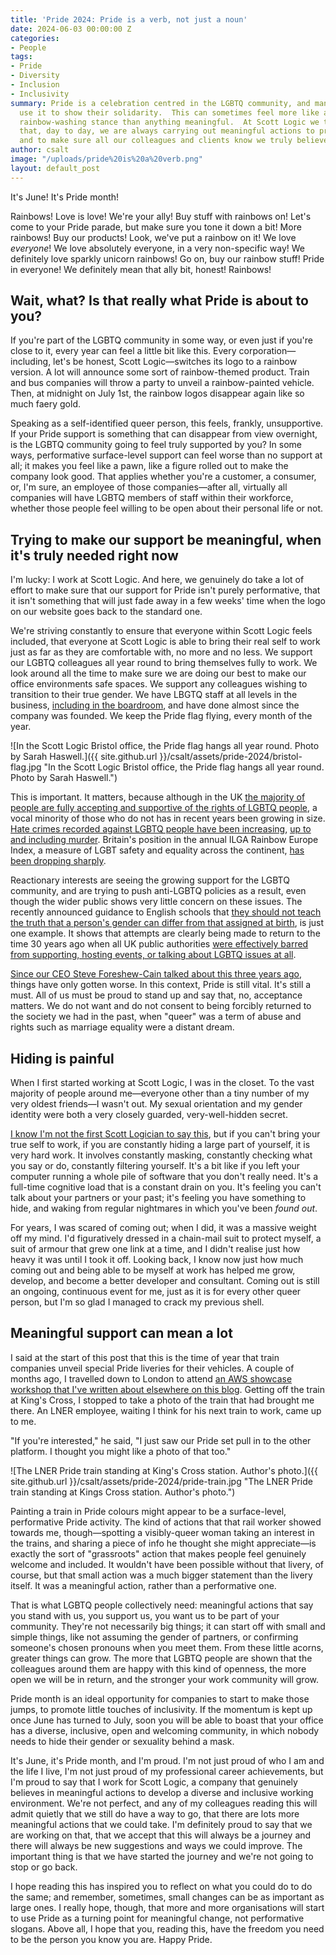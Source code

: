 ```yaml
---
title: 'Pride 2024: Pride is a verb, not just a noun'
date: 2024-06-03 00:00:00 Z
categories:
- People
tags:
- Pride
- Diversity
- Inclusion
- Inclusivity
summary: Pride is a celebration centred in the LGBTQ community, and many corporations
  use it to show their solidarity.  This can sometimes feel more like a performative
  rainbow-washing stance than anything meaningful.  At Scott Logic we try to ensure
  that, day to day, we are always carrying out meaningful actions to promote inclusivity,
  and to make sure all our colleagues and clients know we truly believe in this.
author: csalt
image: "/uploads/pride%20is%20a%20verb.png"
layout: default_post
---
```


It's June!  It's Pride month!

Rainbows!  Love is love!  We're your ally!  Buy stuff with rainbows on!  Let's come to your Pride parade, but make sure you tone it down a bit!  More rainbows!  Buy our products!  Look, we've put a rainbow on it!  We love *everyone*!  We love absolutely everyone, in a very non-specific way!  We definitely love sparkly unicorn rainbows!  Go on, buy our rainbow stuff!  Pride in everyone!  We definitely mean that ally bit, honest!  Rainbows!

## Wait, what?  Is that really what Pride is about to you?

If you're part of the LGBTQ community in some way, or even just if you're close to it, every year can feel a little bit like this.  Every corporation&mdash;including, let's be honest, Scott Logic&mdash;switches its logo to a rainbow version.  A lot will announce some sort of rainbow-themed product.  Train and bus companies will throw a party to unveil a rainbow-painted vehicle.  Then, at midnight on July 1st, the rainbow logos disappear again like so much faery gold.

Speaking as a self-identified queer person, this feels, frankly, unsupportive.  If your Pride support is something that can disappear from view overnight, is the LGBTQ community going to feel truly supported by you?  In some ways, performative surface-level support can feel worse than no support at all; it makes you feel like a pawn, like a figure rolled out to make the company look good.  That applies whether you're a customer, a consumer, or, I'm sure, an employee of those companies&mdash;after all, virtually all companies will have LGBTQ members of staff within their workforce, whether those people feel willing to be open about their personal life or not.

## Trying to make our support be meaningful, when it's truly needed right now

I'm lucky: I work at Scott Logic.  And here, we genuinely do take a lot of effort to make sure that our support for Pride isn't purely performative, that it isn't something that will just fade away in a few weeks' time when the logo on our website goes back to the standard one.

We're striving constantly to ensure that everyone within Scott Logic feels included, that everyone at Scott Logic is able to bring their real self to work just as far as they are comfortable with, no more and no less.  We support our LGBTQ colleagues all year round to bring themselves fully to work.  We look around all the time to make sure we are doing our best to make our office environments safe spaces.  We support any colleagues wishing to transition to their true gender.  We have LBGTQ staff at all levels in the business, [including in the boardroom](https://blog.scottlogic.com/sforeshew-cain/), and have done almost since the company was founded.  We keep the Pride flag flying, every month of the year.

![In the Scott Logic Bristol office, the Pride flag hangs all year round.  Photo by Sarah Haswell.]({{ site.github.url }}/csalt/assets/pride-2024/bristol-flag.jpg "In the Scott Logic Bristol office, the Pride flag hangs all year round.  Photo by Sarah Haswell.")

This is important.  It matters, because although in the UK [the majority of people are fully accepting and supportive of the rights of LGBTQ people](https://yougov.co.uk/society/articles/45868-record-number-britons-support-same-sex-marriage-10), a vocal minority of those who do not has in recent years been growing in size.  [Hate crimes recorded against LGBTQ people have been increasing](https://www.stonewall.org.uk/about-us/news/new-data-rise-hate-crime-against-lgbtq-people-continues-stonewall-slams-uk-gov-), [up to and including murder](https://www.bbc.co.uk/news/uk-wales-60257602).  Britain's position in the annual ILGA Rainbow Europe Index, a measure of LGBT safety and equality across the continent, [has been dropping sharply](https://www.bigissue.com/news/social-justice/lgbtq-friendly-countries-uk-europe-ilga-rainbow-index/).

Reactionary interests are seeing the growing support for the LGBTQ community, and are trying to push anti-LGBTQ policies as a result, even though the wider public shows very little concern on these issues.  The recently announced guidance to English schools that [they should not teach the truth that a person's gender can differ from that assigned at birth](https://www.bbc.co.uk/news/education-69017920), is just one example.  It shows that attempts are clearly being made to return to the time 30 years ago when all UK public authorities [were effectively barred from supporting, hosting events, or talking about LGBTQ issues at all](https://en.wikipedia.org/wiki/Section_28).

[Since our CEO Steve Foreshew-Cain talked about this three years ago](https://blog.scottlogic.com/2021/06/03/pride-2021.html), things have only gotten worse.  In this context, Pride is still vital.  It's still a must.  All of us must be proud to stand up and say that, no, acceptance matters.  We do not want and do not consent to being forcibly returned to the society we had in the past, when "queer" was a term of abuse and rights such as marriage equality were a distant dream.

## Hiding is painful

When I first started working at Scott Logic, I was in the closet.  To the vast majority of people around me&mdash;everyone other than a tiny number of my very oldest friends&mdash;I wasn't out.  My sexual orientation and my gender identity were both a very closely guarded, very-well-hidden secret.

[I know I'm not the first Scott Logician to say this](https://blog.scottlogic.com/2019/08/06/why-scott-logic-celebrated-pride-month.html), but if you can't bring your true self to work, if you are constantly hiding a large part of yourself, it is very hard work.  It involves constantly masking, constantly checking what you say or do, constantly filtering yourself.  It's a bit like if you left your computer running a whole pile of software that you don't really need.  It's a full-time cognitive load that is a constant drain on you.  It's feeling you can't talk about your partners or your past; it's feeling you have something to hide, and waking from regular nightmares in which you've been *found out*.

For years, I was scared of coming out; when I did, it was a massive weight off my mind.  I'd figuratively dressed in a chain-mail suit to protect myself, a suit of armour that grew one link at a time, and I didn't realise just how heavy it was until I took it off.  Looking back, I know now just how much coming out and being able to be myself at work has helped me grow, develop, and become a better developer and consultant.  Coming out is still an ongoing, continuous event for me, just as it is for every other queer person, but I'm so glad I managed to crack my previous shell.

## Meaningful support can mean a lot

I said at the start of this post that this is the time of year that train companies unveil special Pride liveries for their vehicles.  A couple of months ago, I travelled down to London to attend [an AWS showcase workshop that I've written about elsewhere on this blog](https://blog.scottlogic.com/2024/04/23/are-we-ready-to-put-ai-in-the-hands-of-business-users.html).  Getting off the train at King's Cross, I stopped to take a photo of the train that had brought me there.  An LNER employee, waiting I think for his next train to work, came up to me.

"If you're interested," he said, "I just saw our Pride set pull in to the other platform.  I thought you might like a photo of that too."

![The LNER Pride train standing at King's Cross station.  Author's photo.]({{ site.github.url }}/csalt/assets/pride-2024/pride-train.jpg "The LNER Pride train standing at Kings Cross station.  Author's photo.")

Painting a train in Pride colours might appear to be a surface-level, performative Pride activity.  The kind of actions that that rail worker showed towards me, though&mdash;spotting a visibly-queer woman taking an interest in the trains, and sharing a piece of info he thought she might appreciate&mdash;is exactly the sort of "grassroots" action that makes people feel genuinely welcome and included.  It wouldn't have been possible without that livery, of course, but that small action was a much bigger statement than the livery itself.  It was a meaningful action, rather than a performative one.

That is what LGBTQ people collectively need: meaningful actions that say you stand with us, you support us, you want us to be part of your community.  They're not necessarily big things; it can start off with small and simple things, like not assuming the gender of partners, or confirming someone's chosen pronouns when you meet them.  From these little acorns, greater things can grow.  The more that LGBTQ people are shown that the colleagues around them are happy with this kind of openness, the more open we will be in return, and the stronger your work community will grow.

Pride month is an ideal opportunity for companies to start to make those jumps, to promote little touches of inclusivity.  If the momentum is kept up once June has turned to July, soon you will be able to boast that your office has a diverse, inclusive, open and welcoming community, in which nobody needs to hide their gender or sexuality behind a mask.

It's June, it's Pride month, and I'm proud.  I'm not just proud of who I am and the life I live, I'm not just proud of my professional career achievements, but I'm proud to say that I work for Scott Logic, a company that genuinely believes in meaningful actions to develop a diverse and inclusive working environment.  We're not perfect, and any of my colleagues reading this will admit quietly that we still do have a way to go, that there are lots more meaningful actions that we could take.  I'm definitely proud to say that we are working on that, that we accept that this will always be a journey and there will always be new suggestions and ways we could improve.  The important thing is that we have started the journey and we're not going to stop or go back.

I hope reading this has inspired you to reflect on what you could do to do the same; and remember, sometimes, small changes can be as important as large ones.  I really hope, though, that more and more organisations will start to use Pride as a turning point for meaningful change, not performative slogans.  Above all, I hope that you, reading this, have the freedom you need to be the person you know you are.  Happy Pride.
